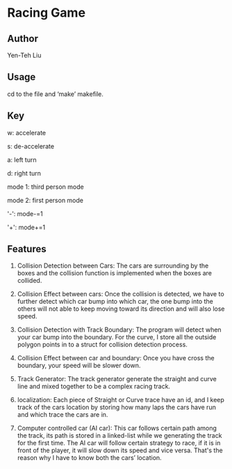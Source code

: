 # Racing Game

## Author
Yen-Teh Liu

## Usage
cd to the file and ‘make’ makefile.

## Key
w: accelerate

s: de-accelerate

a: left turn

d: right turn

mode 1: third person mode

mode 2: first person mode

'-': mode-=1

'+': mode+=1 

## Features

1. Collision Detection between Cars:
The cars are surrounding by the boxes and the collision function is implemented when the boxes are collided.

2. Collision Effect between cars:
Once the collision is detected, we have to further detect which car bump into which car, the one bump into the others will not able to keep moving toward its direction and will also lose speed.

3. Collision Detection with Track Boundary:
The program will detect when your car bump into the boundary. For the curve, I store all the outside polygon points in to a struct for collision detection process.

4. Collision Effect between car and boundary:
Once you have cross the boundary, your speed will be slower down.

5. Track Generator:
The track generator generate the straight and curve line and mixed together to be a complex racing track.

4. localization:
Each piece of Straight or Curve trace have an id, and I keep track of the cars location by storing how many laps the cars have run and which trace the cars are in. 

5. Computer controlled car (AI car):
This car follows certain path among the track, its path is stored in a linked-list while we generating the track for the first time. The AI car will follow certain strategy to race, if it is in front of the player, it will slow down its speed and vice versa. That's the reason why I have to know both the cars’ location.

